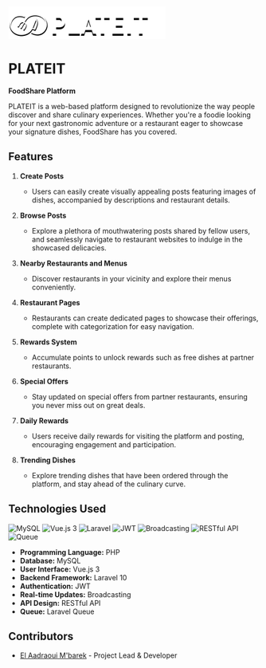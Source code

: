 ![PLATEIT](resources/logo.png)

# PLATEIT 
**FoodShare Platform**

PLATEIT is a web-based platform designed to revolutionize the way people discover and share culinary experiences. Whether you're a foodie looking for your next gastronomic adventure or a restaurant eager to showcase your signature dishes, FoodShare has you covered.

## Features

1. **Create Posts**
   - Users can easily create visually appealing posts featuring images of dishes, accompanied by descriptions and restaurant details.

2. **Browse Posts**
   - Explore a plethora of mouthwatering posts shared by fellow users, and seamlessly navigate to restaurant websites to indulge in the showcased delicacies.

3. **Nearby Restaurants and Menus**
   - Discover restaurants in your vicinity and explore their menus conveniently.

4. **Restaurant Pages**
   - Restaurants can create dedicated pages to showcase their offerings, complete with categorization for easy navigation.

5. **Rewards System**
   - Accumulate points to unlock rewards such as free dishes at partner restaurants.

6. **Special Offers**
   - Stay updated on special offers from partner restaurants, ensuring you never miss out on great deals.

7. **Daily Rewards**
   - Users receive daily rewards for visiting the platform and posting, encouraging engagement and participation.

8. **Trending Dishes**
   - Explore trending dishes that have been ordered through the platform, and stay ahead of the culinary curve.

## Technologies Used
![MySQL](https://img.shields.io/badge/-MySQL-blue?logo=mysql&logoColor=white) 
![Vue.js 3](https://img.shields.io/badge/-Vue.js%203-4FC08D?logo=vue.js&logoColor=white)
![Laravel](https://img.shields.io/badge/-Laravel%2010-FF2D20?logo=laravel&logoColor=white)
![JWT](https://img.shields.io/badge/-JWT-000000?logo=json-web-tokens)
![Broadcasting](https://img.shields.io/badge/-Broadcasting-FF6600?logo=laravel&logoColor=white)
![RESTful API](https://img.shields.io/badge/-RESTful%20API-009688?logo=rest&logoColor=white)
![Queue](https://img.shields.io/badge/-Queue-FF2D20?logo=laravel&logoColor=white)

- **Programming Language:** PHP
- **Database:** MySQL                  
- **User Interface:** Vue.js 3         
- **Backend Framework:** Laravel 10    
- **Authentication:** JWT             
- **Real-time Updates:** Broadcasting  
- **API Design:** RESTful API        
- **Queue:** Laravel Queue
     
## Contributors

- [El Aadraoui M'barek](https://github.com/MBAREK0) - Project Lead & Developer


